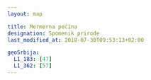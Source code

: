 ```yaml
---
layout: map

title: Mermerna pećina
designation: Spomenik prirode
last_modified_at: 2018-07-30T09:53:13+02:00

geoSrbija:
  L1_183: [47]
  L1_362: [57]
---
```


